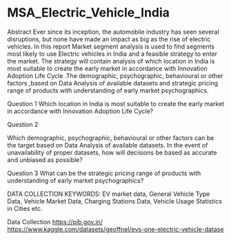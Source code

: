 # MSA_Electric_Vehicle_India
Abstract
Ever since its inception, the automobile industry has seen several disruptions, but none have made an impact as big as the rise of electric vehicles. In this report Market segment analysis is used to find segments most likely to use Electric vehicles in India and a feasible strategy to enter the market. The strategy will contain analysis of which location in India is most suitable to create the early market in accordance with Innovation Adoption Life Cycle .The  demographic, psychographic, behavioural or other factors ,based on Data Analysis of available datasets and strategic pricing range of products with understanding of early market psychographics.

Question 1
Which location in India is most suitable to create the early market in accordance with Innovation Adoption Life Cycle?

Question 2

Which demographic, psychographic, behavioural or other factors can be the target based on Data Analysis of available datasets. In the event of unavailability of proper datasets, how will decisions be based as accurate and unbiased as possible?

Question 3
What can be the strategic pricing range of products with understanding of early market psychographics?


DATA COLLECTION KEYWORDS: EV market data, General Vehicle Type Data, Vehicle Market Data,  Charging Stations Data, Vehicle Usage Statistics in Cities etc.

Data Collection 
https://pib.gov.in/
https://www.kaggle.com/datasets/geoffnel/evs-one-electric-vehicle-datase
